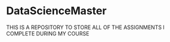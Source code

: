 # DataScienceMaster
THIS IS A REPOSITORY TO STORE ALL OF THE ASSIGNMENTS I COMPLETE DURING MY COURSE
